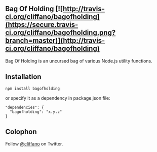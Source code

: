 Bag Of Holding [![http://travis-ci.org/cliffano/bagofholding](https://secure.travis-ci.org/cliffano/bagofholding.png?branch=master)](http://travis-ci.org/cliffano/bagofholding)
-----------

Bag Of Holding is an uncursed bag of various Node.js utility functions.

Installation
------------

    npm install bagofholding

or specify it as a dependency in package.json file:

    "dependencies": {
      "bagofholding": "x.y.z"
    }

Colophon
--------

Follow [@cliffano](http://twitter.com/cliffano) on Twitter.
